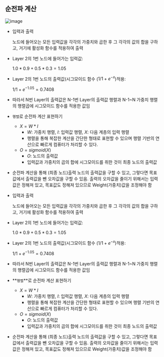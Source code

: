 ## 순전파 계산

![image](https://github.com/Taebee00/2022_2_AI/assets/104549849/72fbb02f-b694-43ac-b270-4699b470e9b0)

- 입력과 출력
    
    노드에 들어오는 모든 입력값을 각각의 가중치와 곱한 후 그 각각의 값의 합을 구하고, 거기에 활성화 함수를 적용하여 출력
    
- Layer 2의 1번 노드에 들어가는 입력값:
    
    $1.0 * 0.9+0.5*0.3=1.05$
    
- Layer 2의 1번 노드의 출력값(시그모이드 함수 ($1/1+e^{-x}$)적용:
    
    $1/1+e^{-1.05}=0.7408$
    
- 따라서 N번 Layer의 출력값은 N-1번 Layer의 출력값 행렬과 N-1~N 가중치 행렬의 행렬곱에 시그모이드 함수를 적용한 값임

- `행렬`로 순전파 계산 표현하기
    - $X = W*I$
        - $W$: 가중치 행렬, $I$: 입력값 행렬, $X$: 다음 계층의 입력 행렬
        - 행렬을 통해 복잡한 계산을 간단한 형태로 표현할 수 있으며 행렬 기반의 연산으로 빠르게 컴퓨터가 처리할 수 있다.
    - $O = sigmoid(X)$
        - $O:$ 노드의 출력값
        - 입력값과 가중치의 곱의 합에 시그모이드를 취한 것이 최종 노드의 출력값
- 순전파 계산을 통해 (최종 노드)출력 노드의 출력값을 구할 수 있고, 그렇다면 목표값에서 출력값을 뺀 오차값을 구할 수 있음. 출력의 오차값을 줄이기 위해서는 입력값은 정해져 있고, 목표값도 정해져 있으므로 Weight(가중치)값을 조정해야 함

- 입력과 출력
    
    노드에 들어오는 모든 입력값을 각각의 가중치와 곱한 후 그 각각의 값의 합을 구하고, 거기에 활성화 함수를 적용하여 출력
    
- Layer 2의 1번 노드에 들어가는 입력값:
    
    $1.0 * 0.9+0.5*0.3=1.05$
    
- Layer 2의 1번 노드의 출력값(시그모이드 함수 ($1/1+e^{-x}$)적용:
    
    $1/1+e^{-1.05}=0.7408$
    
- 따라서 N번 Layer의 출력값은 N-1번 Layer의 출력값 행렬과 N-1~N 가중치 행렬의 행렬곱에 시그모이드 함수를 적용한 값임

- **`행렬`**로 순전파 계산 표현하기
    - $X = W*I$
        - $W$: 가중치 행렬, $I$: 입력값 행렬, $X$: 다음 계층의 입력 행렬
        - 행렬을 통해 복잡한 계산을 간단한 형태로 표현할 수 있으며 행렬 기반의 연산으로 빠르게 컴퓨터가 처리할 수 있다.
    - $O = sigmoid(X)$
        - $O:$ 노드의 출력값
        - 입력값과 가중치의 곱의 합에 시그모이드를 취한 것이 최종 노드의 출력값
- 순전파 계산을 통해 (최종 노드)출력 노드의 출력값을 구할 수 있고, 그렇다면 목표값에서 출력값을 뺀 오차값을 구할 수 있음. 출력의 오차값을 줄이기 위해서는 입력값은 정해져 있고, 목표값도 정해져 있으므로 Weight(가중치)값을 조정해야 함
